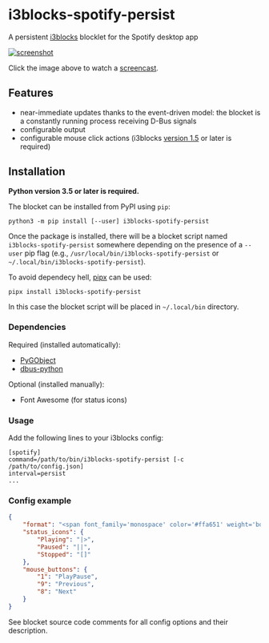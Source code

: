 i3blocks-spotify-persist
========================

A persistent [i3blocks][i3blocks] blocklet for the Spotify desktop app

[![screenshot][screenshot]][screencast]

Click the image above to watch a [screencast][screencast].


## Features

* near-immediate updates thanks to the event-driven model: the blocket is a constantly running process receiving D-Bus signals
* configurable output
* configurable mouse click actions (i3blocks [version 1.5][i3blocks-1.5] or later is required)


## Installation

**Python version 3.5 or later is required.**

The blocket can be installed from PyPI using `pip`:

```shell
python3 -m pip install [--user] i3blocks-spotify-persist
```

Once the package is installed, there will be a blocket script named `i3blocks-spotify-persist` somewhere depending on the presence of a `--user` pip flag (e.g., `/usr/local/bin/i3blocks-spotify-persist` or `~/.local/bin/i3blocks-spotify-persist`).

To avoid dependecy hell, [pipx][pipx] can be used:

```shell
pipx install i3blocks-spotify-persist
```

In this case the blocket script will be placed in `~/.local/bin` directory.


### Dependencies

Required (installed automatically):
* [PyGObject][pygobject]
* [dbus-python][dbus-python]

Optional (installed manually):
* Font Awesome (for status icons)


### Usage

Add the following lines to your i3blocks config:

```
[spotify]
command=/path/to/bin/i3blocks-spotify-persist [-c /path/to/config.json]
interval=persist
...
```

### Config example

```json
{
    "format": "<span font_family='monospace' color='#ffa651' weight='bold'>{status:icon} {status:upper}</span> <span color='#72bf44' weight='bold'>{artist}</span><span color='#ffa651'>᛫</span><span color='#b2d235'>{title}</span>",
    "status_icons": {
        "Playing": "|>",
        "Paused": "||",
        "Stopped": "[]"
    },
    "mouse_buttons": {
        "1": "PlayPause",
        "9": "Previous",
        "8": "Next"
    }
}

```

See blocket source code comments for all config options and their description.


[screenshot]: https://tinystash.undef.im/il/3wQUgnuCRyADYHZ4Vi6qN29p65njk1DdsjUu5WePUBNmUak7Z9y6CqNRnEzMN2pVBVsZvBDJ9GDyJUGGYd3Fgbqd.png
[screencast]: https://tinystash.undef.im/il/2Xscwkh3rAhw2iqSr9XxJ2Meph57eXiHwkkWiAgroiuGPXB9fYnPJqgdYR7nR4B9U5hHvxxGtr8Sc3QaquwjHT38.mp4
[i3blocks]: https://github.com/vivien/i3blocks
[i3blocks-1.5]: https://github.com/vivien/i3blocks/releases/tag/1.5
[dbus-python]: https://pypi.org/project/dbus-python/
[pygobject]: https://pygobject.readthedocs.io/en/latest/
[pipx]: https://pipxproject.github.io/pipx/
